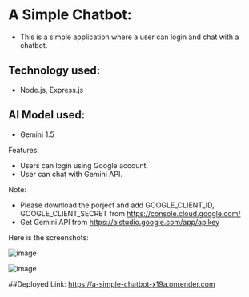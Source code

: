 # A Simple Chatbot:
- This is a simple application where a user can login and chat with a chatbot.

## Technology used: 
- Node.js, Express.js

## AI Model used:
- Gemini 1.5

Features: 
- Users can login using Google account.
- User can chat with Gemini API.


Note: 
- Please download the porject and add GOOGLE_CLIENT_ID, GOOGLE_CLIENT_SECRET from https://console.cloud.google.com/
- Get Gemini API from https://aistudio.google.com/app/apikey

Here is the screenshots:

![image](https://github.com/user-attachments/assets/71712cbb-a5ab-49cc-8935-925d683a0374)

![image](https://github.com/user-attachments/assets/4e77db80-a395-4f39-b46f-a692a681913c)


 ##Deployed Link: https://a-simple-chatbot-x19a.onrender.com
